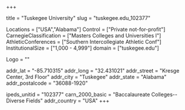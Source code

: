 
+++

title = "Tuskegee University"
slug = "tuskegee.edu_102377"

Locations = ["USA","Alabama"]
Control = ["Private not-for-profit"]
CarnegieClassification = ["Masters Colleges and Universities I"]
AthleticConferences = ["Southern Intercollegiate Athletic Conf"]
InstitutionalSize = ["1,000 - 4,999"]
domain = ["tuskegee.edu"]

Logo = ""

addr_lat = "-85.710315"
addr_long = "32.431021"
addr_street = "Kresge Center, 3rd Floor"
addr_city = "Tuskegee"
addr_state = "Alabama"
addr_postalcode = "36088-1920"

ipeds_unitid = "102377"
carn_2000_basic = "Baccalaureate Colleges--Diverse Fields"
addr_country = "USA"
+++
    
